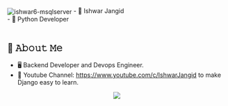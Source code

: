 <img align="center" alt="ishwar6-msqlserver"  src="https://komarev.com/ghpvc/?username=ishwar6&style=flat-square&color=grey">
- 👋  Ishwar Jangid  </br>
- 👀  Python Developer </br></br>

## :book: 𝙰𝚋𝚘𝚞𝚝 𝙼𝚎
- 🖥 Backend Developer and Devops Engineer. 
- 💼 Youtube Channel: https://www.youtube.com/c/IshwarJangid to make Django easy to learn. 



</div>
  <div align="center">
  <img src="https://github-readme-streak-stats.herokuapp.com/?user=ishwar6&theme=dark">
  </div>
 
